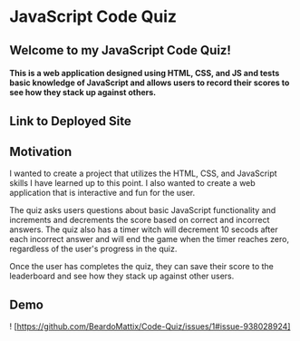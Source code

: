 # JavaScript Code Quiz

## Welcome to my JavaScript Code Quiz!

#### This is a web application designed using HTML, CSS, and JS and tests basic knowledge of JavaScript and allows users to record their scores to see how they stack up against others.

## Link to Deployed Site

## Motivation

I wanted to create a project that utilizes the HTML, CSS, and JavaScript skills I have learned up to this point. I also wanted to create a web application that is interactive and fun for the user.

The quiz asks users questions about basic JavaScript functionality and increments and decrements the score based on correct and incorrect answers. The quiz also has a timer witch will decrement 10 secods after each incorrect answer and will end the game when the timer reaches zero, regardless of the user's progress in the quiz.

Once the user has completes the quiz, they can save their score to the leaderboard and see how they stack up against other users.

## Demo
! [https://github.com/BeardoMattix/Code-Quiz/issues/1#issue-938028924]